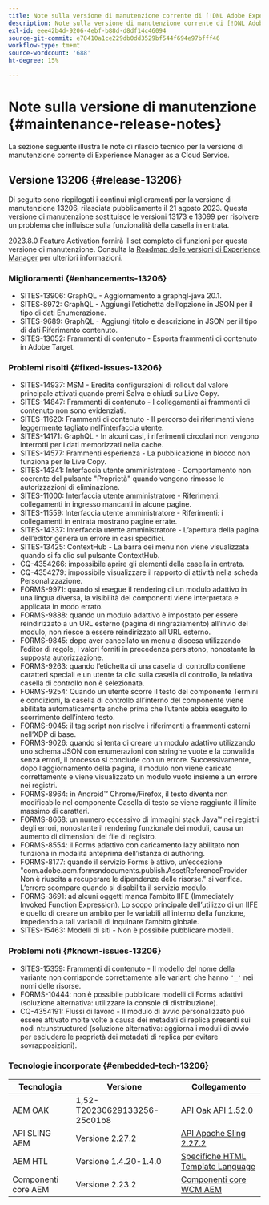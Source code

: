 ```yaml
---
title: Note sulla versione di manutenzione corrente di [!DNL Adobe Experience Manager]  as a Cloud Service.
description: Note sulla versione di manutenzione corrente di [!DNL Adobe Experience Manager]  as a Cloud Service.
exl-id: eee42b4d-9206-4ebf-b88d-d8df14c46094
source-git-commit: e78410a1ce229db0dd3529bf544f694e97bfff46
workflow-type: tm+mt
source-wordcount: '688'
ht-degree: 15%

---
```


# Note sulla versione di manutenzione {#maintenance-release-notes}

La sezione seguente illustra le note di rilascio tecnico per la versione di manutenzione corrente di Experience Manager as a Cloud Service.

## Versione 13206 {#release-13206}

Di seguito sono riepilogati i continui miglioramenti per la versione di manutenzione 13206, rilasciata pubblicamente il 21 agosto 2023. Questa versione di manutenzione sostituisce le versioni 13173 e 13099 per risolvere un problema che influisce sulla funzionalità della casella in entrata.

2023.8.0 Feature Activation fornirà il set completo di funzioni per questa versione di manutenzione. Consulta la [Roadmap delle versioni di Experience Manager](https://experienceleague.adobe.com/docs/experience-manager-release-information/aem-release-updates/update-releases-roadmap.html?lang=it) per ulteriori informazioni.

### Miglioramenti {#enhancements-13206}

- SITES-13906: GraphQL - Aggiornamento a graphql-java 20.1.
- SITES-8972: GraphQL - Aggiungi l’etichetta dell’opzione in JSON per il tipo di dati Enumerazione.
- SITES-9689: GraphQL - Aggiungi titolo e descrizione in JSON per il tipo di dati Riferimento contenuto.
- SITES-13052: Frammenti di contenuto - Esporta frammenti di contenuto in Adobe Target.

### Problemi risolti {#fixed-issues-13206}

- SITES-14937: MSM - Eredita configurazioni di rollout dal valore principale attivati quando premi Salva e chiudi su Live Copy.
- SITES-14847: Frammenti di contenuto - I collegamenti ai frammenti di contenuto non sono evidenziati.
- SITES-11620: Frammenti di contenuto - Il percorso dei riferimenti viene leggermente tagliato nell’interfaccia utente.
- SITES-14171: GraphQL - In alcuni casi, i riferimenti circolari non vengono interrotti per i dati memorizzati nella cache.
- SITES-14577: Frammenti esperienza - La pubblicazione in blocco non funziona per le Live Copy.
- SITES-14341: Interfaccia utente amministratore - Comportamento non coerente del pulsante &quot;Proprietà&quot; quando vengono rimosse le autorizzazioni di eliminazione.
- SITES-11000: Interfaccia utente amministratore - Riferimenti: collegamenti in ingresso mancanti in alcune pagine.
- SITES-11559: Interfaccia utente amministratore - Riferimenti: i collegamenti in entrata mostrano pagine errate.
- SITES-14337: Interfaccia utente amministratore - L’apertura della pagina dell’editor genera un errore in casi specifici.
- SITES-13425: ContextHub - La barra dei menu non viene visualizzata quando si fa clic sul pulsante ContextHub.
- CQ-4354266: impossibile aprire gli elementi della casella in entrata.
- CQ-4354279: impossibile visualizzare il rapporto di attività nella scheda Personalizzazione.
- FORMS-9971: quando si esegue il rendering di un modulo adattivo in una lingua diversa, la visibilità dei componenti viene interpretata e applicata in modo errato.
- FORMS-9888: quando un modulo adattivo è impostato per essere reindirizzato a un URL esterno (pagina di ringraziamento) all’invio del modulo, non riesce a essere reindirizzato all’URL esterno.
- FORMS-9845: dopo aver cancellato un menu a discesa utilizzando l’editor di regole, i valori forniti in precedenza persistono, nonostante la supposta autorizzazione.
- FORMS-9263: quando l’etichetta di una casella di controllo contiene caratteri speciali e un utente fa clic sulla casella di controllo, la relativa casella di controllo non è selezionata.
- FORMS-9254: Quando un utente scorre il testo del componente Termini e condizioni, la casella di controllo all’interno del componente viene abilitata automaticamente anche prima che l’utente abbia eseguito lo scorrimento dell’intero testo.
- FORMS-9045: il tag script non risolve i riferimenti a frammenti esterni nell’XDP di base.
- FORMS-9026: quando si tenta di creare un modulo adattivo utilizzando uno schema JSON con enumerazioni con stringhe vuote e la convalida senza errori, il processo si conclude con un errore. Successivamente, dopo l’aggiornamento della pagina, il modulo non viene caricato correttamente e viene visualizzato un modulo vuoto insieme a un errore nei registri.
- FORMS-8964: in Android™ Chrome/Firefox, il testo diventa non modificabile nel componente Casella di testo se viene raggiunto il limite massimo di caratteri.
- FORMS-8668: un numero eccessivo di immagini stack Java™ nei registri degli errori, nonostante il rendering funzionale dei moduli, causa un aumento di dimensioni del file di registro.
- FORMS-8554: il Forms adattivo con caricamento lazy abilitato non funziona in modalità anteprima dell’istanza di authoring.
- FORMS-8177: quando il servizio Forms è attivo, un’eccezione &quot;com.adobe.aem.formsndocuments.publish.AssetReferenceProvider Non è riuscita a recuperare le dipendenze delle risorse.&quot; si verifica. L’errore scompare quando si disabilita il servizio modulo.
- FORMS-3691: ad alcuni oggetti manca l’ambito IIFE (Immediately Invoked Function Expression). Lo scopo principale dell’utilizzo di un IIFE è quello di creare un ambito per le variabili all’interno della funzione, impedendo a tali variabili di inquinare l’ambito globale.
- SITES-15463: Modelli di siti - Non è possibile pubblicare modelli.

### Problemi noti {#known-issues-13206}

- SITES-15359: Frammenti di contenuto - Il modello del nome della variante non corrisponde correttamente alle varianti che hanno ```'_'``` nei nomi delle risorse.
- FORMS-10444: non è possibile pubblicare modelli di Forms adattivi (soluzione alternativa: utilizzare la console di distribuzione).
- CQ-4354191: Flussi di lavoro - Il modulo di avvio personalizzato può essere attivato molte volte a causa dei metadati di replica presenti sui nodi nt:unstructured (soluzione alternativa: aggiorna i moduli di avvio per escludere le proprietà dei metadati di replica per evitare sovrapposizioni).

### Tecnologie incorporate {#embedded-tech-13206}

| Tecnologia | Versione | Collegamento |
|---|---|---|
| AEM OAK | 1,52-T20230629133256-25c01b8 | [API Oak API 1.52.0](https://www.javadoc.io/doc/org.apache.jackrabbit/oak-api/1.52.0/index.html) |
| API SLING AEM | Versione 2.27.2 | [API Apache Sling 2.27.2](https://www.javadoc.io/doc/org.apache.sling/org.apache.sling.api/latest/index.html) |
| AEM HTL | Versione 1.4.20-1.4.0 | [Specifiche HTML Template Language](https://github.com/adobe/htl-spec) |
| Componenti core AEM | Versione 2.23.2 | [Componenti core WCM AEM](https://github.com/adobe/aem-core-wcm-components) |
